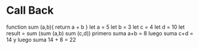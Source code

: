 # Call Back
function sum (a,b){
    return a + b
}
let a = 5 
let b = 3
let c = 4
let d = 10
let result = sum (sum (a,b) sum (c,d))
primero suma a+b = 8 
luego suma c+d = 14
y luego suma 14 + 8 = 22